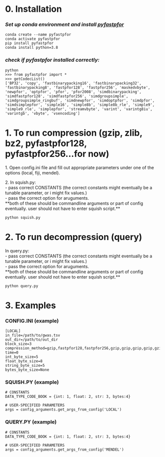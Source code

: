 # 0. Installation

### *Set up conda environment and install [pyfastpfor](https://github.com/searchivarius/PyFastPFor)*
````
conda create --name pyfastpfor
conda activate pyfastpfor
pip install pyfastpfor
conda install python=3.8
````
### *check if pyfastpfor installed correctly:*
````
python
>>> from pyfastpfor import *
>>> getCodecList()
['BP32', 'copy', 'fastbinarypacking16', 'fastbinarypacking32', 'fastbinarypacking8', 'fastpfor128', 'fastpfor256', 'maskedvbyte', 'newpfor', 'optpfor', 'pfor', 'pfor2008', 'simdbinarypacking', 'simdfastpfor128', 'simdfastpfor256', 'simdgroupsimple', 'simdgroupsimple_ringbuf', 'simdnewpfor', 'simdoptpfor', 'simdpfor', 'simdsimplepfor', 'simple16', 'simple8b', 'simple8b_rle', 'simple9', 'simple9_rle', 'simplepfor', 'streamvbyte', 'varint', 'varintg8iu', 'varintgb', 'vbyte', 'vsencoding']
````

# 1. To run compression (gzip, zlib, bz2, pyfastpfor128, pyfastpfor256...for now)
</p>1. Open config.ini file and fill out appropriate parameters under one of the options (local, fiji, mendel).<br>
</p>2. In squish.py: <br>
- pass correct CONSTANTS (the correct constants might eventually be a tunable parameter, or i might fix values.)<br>
- pass the correct option for aruguments.<br>
**both of these should be commandline arguments or part of config eventually. user should not have to enter squish script.**<br>

```
python squish.py
```

# 2. To run decompression (query) 
</p>In query.py: <br>
- pass correct CONSTANTS (the correct constants might eventually be a tunable parameter, or i might fix values.)<br>
- pass the correct option for aruguments.<br>
**both of these should be commandline arguments or part of config eventually. user should not have to enter squish script.**<br>

```
python query.py
```

# 3. Examples

### CONFIG.INI (example)

```
[LOCAL]
in_file=/path/to/gwas.tsv
out_dir=/path/to/out_dir
block_size=3
compression_method=gzip,fastpfor128,fastpfor256,gzip,gzip,gzip,gzip,gzip,gzip,gzip
time=0
int_byte_size=5
float_byte_size=8
string_byte_size=5
bytes_byte_size=None
```
### SQUISH.PY (example)

```
# CONSTANTS
DATA_TYPE_CODE_BOOK = {int: 1, float: 2, str: 3, bytes:4}

# USER-SPECIFIED PARAMETERS
args = config_arguments.get_args_from_config('LOCAL')
```

### QUERY.PY (example)
```
# CONSTANTS
DATA_TYPE_CODE_BOOK = {int: 1, float: 2, str: 3, bytes:4}

# USER-SPECIFIED PARAMETERS
args = config_arguments.get_args_from_config('MENDEL')
```


